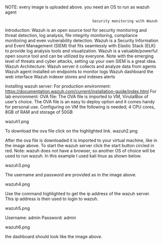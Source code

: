NOTE: every image is uploaded above.
you need an OS to run as wazuh agent

                                            Security monitoring with Wazuh 
Introduction:
Wazuh is an open source tool for security monitoring and threat detection, log analysis, file integrity monitoring, compliance monitoring and even vulnerability detection. Wazuh is a Security Information and Event Management (SIEM) that fits seamlessly with Elastic Stack (ELK) to provide log analysis tools and visualization.
Wazuh is a valuable/powerful open source tool and can be utilized by everyone. Note with the emerging level of threats and cyber attacks, setting up your own SIEM is a great idea.
Wazuh Architecture:
Wazuh server                                    it collects and analyze data from agents
Wazuh agent                                    installed on endpoints to monitor logs
Wazuh dashboard                           the web interface
Wazuh indexer                                 stores and indexes alerts


Installing wazuh server:
For production environment: https://documentation.wazuh.com/current/installation-guide/index.html
For lab environment: 
OVA file: 
The OVA file is imported to VM, VirutalBox of user’s choice. The OVA file is an easy to deploy option and it comes handy for personal use.
Configuring on VM the following is needed;
4 CPU cores, 8GB of RAM and storage of 50GB

wazuh1.png

To download the ova file click on the highlighted link.
 wazuh2.png
 
After the ova file is downloaded it is imported to your virtual machine, like in the image above. To start the wazuh server click the start button circled in red.
Note: wazuh does not have a browser, so another OS of choice will be used to run wazuh. In this example I used kali linux as shown below.

 wazuh3.png
 
The username and password are provided as in the image above.

 wazuh4.png
 
Use the command highlighted to get the ip address of the wazuh server. This ip address is then used to login to wazuh.

 wazuh5.png
 
Username: admin
Password: admin

wazuh6.png

the dashboard should look like the image above.
 

